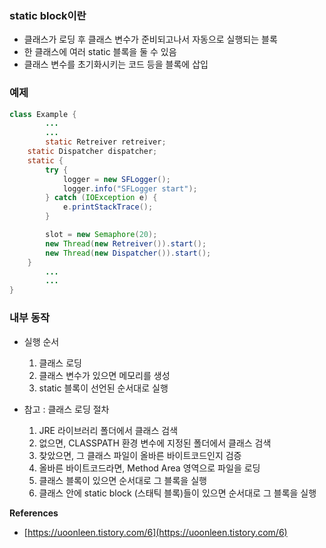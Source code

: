 ### **static block이란**
- 클래스가 로딩 후 클래스 변수가 준비되고나서 자동으로 실행되는 블록
- 한 클래스에 여러 static 블록을 둘 수 있음
- 클래스 변수를 초기화시키는 코드 등을 블록에 삽입

### **예제**
```java
class Example {
		...
		...
		static Retreiver retreiver;
    static Dispatcher dispatcher;
    static {
        try {
            logger = new SFLogger();
            logger.info("SFLogger start");
        } catch (IOException e) {
            e.printStackTrace();
        }

        slot = new Semaphore(20);
        new Thread(new Retreiver()).start();
        new Thread(new Dispatcher()).start();
    }
		...
		...
}
```

### 내부 동작
- 실행 순서
    1. 클래스 로딩
    2. 클래스 변수가 있으면 메모리를 생성
    3. static 블록이 선언된 순서대로 실행
        
- 참고 : 클래스 로딩 절차
    1. JRE 라이브러리 폴더에서 클래스 검색
    2. 없으면, CLASSPATH 환경 변수에 지정된 폴더에서 클래스 검색
    3. 찾았으면, 그 클래스 파일이 올바른 바이트코드인지 검증
    4. 올바른 바이트코드라면, Method Area 영역으로 파일을 로딩
    5. 클래스 블록이 있으면 순서대로 그 블록을 실행
    6. 클래스 안에 static block (스태틱 블록)들이 있으면 순서대로 그 블록을 실행

**References**
- [https://uoonleen.tistory.com/6](https://uoonleen.tistory.com/6)